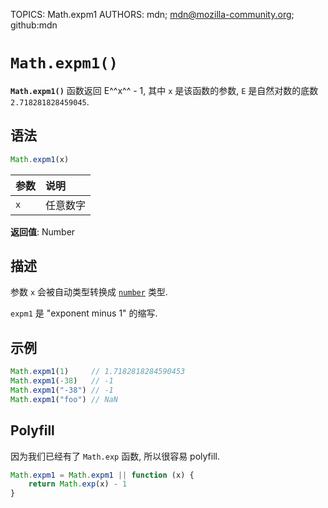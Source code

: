 TOPICS: Math.expm1
AUTHORS: mdn; mdn@mozilla-community.org; github:mdn

# `Math.expm1()`

**`Math.expm1()`** 函数返回 E^^x^^ - 1, 其中 `x` 是该函数的参数, `E` 是自然对数的底数 `2.718281828459045`.

## 语法

```javascript
Math.expm1(x)
```

| 参数 | 说明 |
| :-- | :-- |
| `x` | 任意数字 |

**返回值**: Number

## 描述

参数 `x` 会被自动类型转换成 [`number`](/zh-hans/webfrontend/number) 类型.

`expm1` 是 "exponent minus 1" 的缩写.

## 示例

```javascript
Math.expm1(1)     // 1.7182818284590453
Math.expm1(-38)   // -1
Math.expm1("-38") // -1
Math.expm1("foo") // NaN
```

## Polyfill

因为我们已经有了 `Math.exp` 函数, 所以很容易 polyfill.

```javascript
Math.expm1 = Math.expm1 || function (x) {
    return Math.exp(x) - 1
}
```
